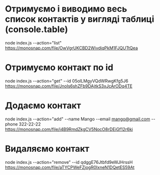 # Отримуємо і виводимо весь список контактів у вигляді таблиці (console.table)

node index.js --action="list" <br />
https://monosnap.com/file/OwVgrUKCBD2WivdjqPkM1FJQUTtQea

# Отримуємо контакт по id

node index.js --action="get" --id 05olLMgyVQdWRwgKfg5J6 <br />
https://monosnap.com/file/JnoIs6shZFb9DAjtkS3xJcArODq4TE

# Додаємо контакт

node index.js --action="add" --name Mango --email mango@gmail.com --phone 322-22-22 <br />
https://monosnap.com/file/i4B9RmdZkgCV5NocO8rDEiGf12r6ki

# Видаляємо контакт

node index.js --action="remove" --id qdggE76Jtbfd9eWJHrssH <br />
https://monosnap.com/file/aTYCPWeFZjogR0IxneN1DQetES59At
